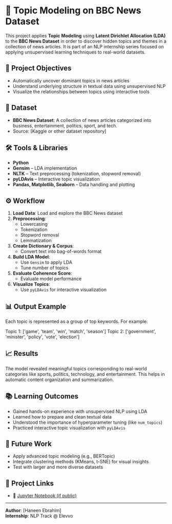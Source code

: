 # 📰 Topic Modeling on BBC News Dataset

This project applies **Topic Modeling** using **Latent Dirichlet Allocation (LDA)** to the **BBC News Dataset** in order to discover hidden topics and themes in a collection of news articles. It is part of an NLP internship series focused on applying unsupervised learning techniques to real-world datasets.

## 📌 Project Objectives

- Automatically uncover dominant topics in news articles
- Understand underlying structure in textual data using unsupervised NLP
- Visualize the relationships between topics using interactive tools

## 📂 Dataset

- **BBC News Dataset**: A collection of news articles categorized into business, entertainment, politics, sport, and tech.
- Source: [Kaggle or other dataset repository]

## 🛠️ Tools & Libraries

- **Python**
- **Gensim** – LDA implementation
- **NLTK** – Text preprocessing (tokenization, stopword removal)
- **pyLDAvis** – Interactive topic visualization
- **Pandas, Matplotlib, Seaborn** – Data handling and plotting

## ⚙️ Workflow

1. **Load Data**: Load and explore the BBC News dataset
2. **Preprocessing**:
   - Lowercasing
   - Tokenization
   - Stopword removal
   - Lemmatization
3. **Create Dictionary & Corpus**:
   - Convert text into bag-of-words format
4. **Build LDA Model**:
   - Use `Gensim` to apply LDA
   - Tune number of topics
5. **Evaluate Coherence Score**:
   - Evaluate model performance
6. **Visualize Topics**:
   - Use `pyLDAvis` for interactive visualization

## 📊 Output Example

Each topic is represented as a group of top keywords. For example:

 Topic 1: ['game', 'team', 'win', 'match', 'season']
 Topic 2: ['government', 'minister', 'policy', 'vote', 'election']


## 📈 Results

The model revealed meaningful topics corresponding to real-world categories like sports, politics, technology, and entertainment. This helps in automatic content organization and summarization.

## 📚 Learning Outcomes

- Gained hands-on experience with unsupervised NLP using LDA
- Learned how to prepare and clean textual data
- Understood the importance of hyperparameter tuning (like `num_topics`)
- Practiced interactive topic visualization with `pyLDAvis`

## 🧠 Future Work

- Apply advanced topic modeling (e.g., BERTopic)
- Integrate clustering methods (KMeans, t-SNE) for visual insights
- Test with larger and more diverse datasets

## 🔗 Project Links

- 📁 [Jupyter Notebook (if public)]((https://www.kaggle.com/code/hanenebrahim/topic-modeling-on-bbc-news))


---

**Author**: [Haneen Ebrahim]  
**Internship**: NLP Track @ Elevvo  


